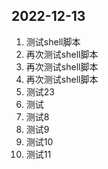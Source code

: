 ## 2022-12-13

1. 测试shell脚本
2.  再次测试shell脚本
3.  再次测试shell脚本
4.  再次测试shell脚本
5.  测试23
6.    测试
7. 测试8
8. 测试9
9. 测试10 
10. 测试11